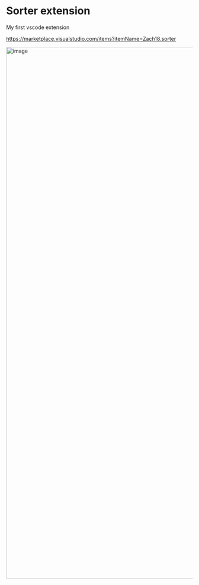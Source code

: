 # Sorter extension

My first vscode extension 

https://marketplace.visualstudio.com/items?itemName=Zach18.sorter

<img width="1438" alt="image" src="https://github.com/abelzach/VS-Extension/assets/59882990/0a410921-d432-4df0-b6a4-48fac0d31531">
